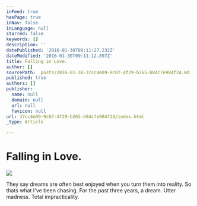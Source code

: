 ```yaml
---
inFeed: true
hasPage: true
inNav: false
inLanguage: null
starred: false
keywords: []
description: ''
datePublished: '2016-01-30T09:11:27.232Z'
dateModified: '2016-01-30T09:11:12.897Z'
title: Falling in Love.
author: []
sourcePath: _posts/2016-01-30-37cc4e09-9c07-4f29-b265-b84c7e984f24.md
published: true
authors: []
publisher:
  name: null
  domain: null
  url: null
  favicon: null
url: 37cc4e09-9c07-4f29-b265-b84c7e984f24/index.html
_type: Article

---
```

# Falling in Love.
![](https://the-grid-user-content.s3-us-west-2.amazonaws.com/7b85cb41-045e-4ec3-868f-b2525983d1ad.jpg)

They say dreams are often best enjoyed when you turn them into reality. So thats what I've been chasing. For the past three years, a dream. Utter madness. Total impracticality.